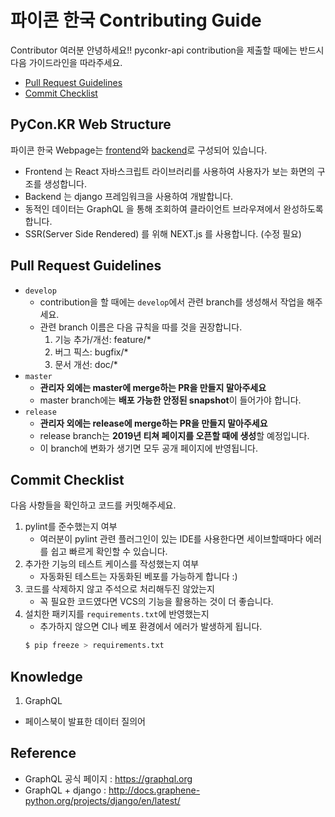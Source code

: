 # 파이콘 한국 Contributing Guide

Contributor 여러분 안녕하세요!!
pyconkr-api contribution을 제출할 때에는 반드시 다음 가이드라인을 따라주세요.

- [Pull Request Guidelines](#pull-request-guidelines)
- [Commit Checklist](#commit-checklist)

## PyCon.KR Web Structure

파이콘 한국 Webpage는 [frontend](https://github.com/pythonkr/pyconkr-web)와 [backend](https://github.com/pythonkr/pyconkr-api)로 구성되어 있습니다.

- Frontend 는 React 자바스크립트 라이브러리를 사용하여 사용자가 보는 화면의 구조를 생성합니다.
- Backend 는 django 프레임워크을 사용하여 개발합니다.
- 동적인 데이터는 GraphQL 을 통해 조회하여 클라이언트 브라우져에서 완성하도록 합니다.
- SSR(Server Side Rendered) 를 위해 NEXT.js 를 사용합니다. (수정 필요)


## Pull Request Guidelines

- `develop`
  - contribution을 할 때에는 `develop`에서 관련 branch를 생성해서 작업을 해주세요.
  - 관련 branch 이름은 다음 규칙을 따를 것을 권장합니다.
    1. 기능 추가/개선: feature/\*
    2. 버그 픽스: bugfix/\*
    3. 문서 개선: doc/\*
- `master`
  - **관리자 외에는 master에 merge하는 PR을 만들지 말아주세요**
  - master branch에는 **배포 가능한 안정된 snapshot**이 들어가야 합니다.
- `release`
  - **관리자 외에는 release에 merge하는 PR을 만들지 말아주세요**
  - release branch는 **2019년 티쳐 페이지를 오픈할 때에 생성**할 예정입니다.
  - 이 branch에 변화가 생기면 모두 공개 페이지에 반영됩니다.

## Commit Checklist

다음 사항들을 확인하고 코드를 커밋해주세요.

1. pylint를 준수했는지 여부
   - 여러분이 pylint 관련 플러그인이 있는 IDE를 사용한다면 세이브할때마다 에러를 쉽고 빠르게 확인할 수 있습니다.
2. 추가한 기능의 테스트 케이스를 작성했는지 여부
   - 자동화된 테스트는 자동화된 베포를 가능하게 합니다 :)
3. 코드를 삭제하지 않고 주석으로 처리해두진 않았는지
   - 꼭 필요한 코드였다면 VCS의 기능을 활용하는 것이 더 좋습니다.
4. 설치한 패키지를 `requirements.txt`에 반영했는지
   - 추가하지 않으면 CI나 베포 환경에서 에러가 발생하게 됩니다.
   ```bash
   $ pip freeze > requirements.txt
   ```

## Knowledge

1. GraphQL
- 페이스북이 발표한 데이터 질의어

## Reference

- GraphQL 공식 페이지 : https://graphql.org
- GraphQL + django : http://docs.graphene-python.org/projects/django/en/latest/
